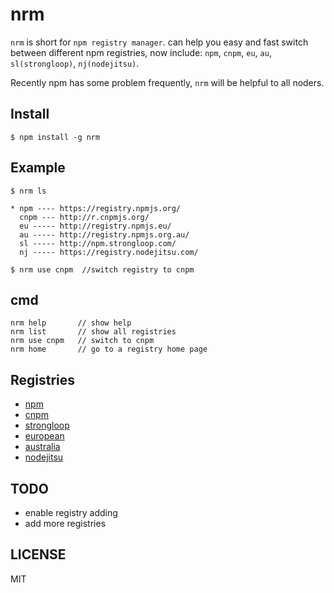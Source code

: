 nrm
===

`nrm` is short for `npm registry manager`. can help you easy and fast switch between
different npm registries, now include: `npm`, `cnpm`, `eu`,  `au`, `sl(strongloop)`, `nj(nodejitsu)`.

Recently npm has some problem frequently, `nrm` will be helpful to all noders.

## Install

```
$ npm install -g nrm
```

## Example
```
$ nrm ls

* npm ---- https://registry.npmjs.org/
  cnpm --- http://r.cnpmjs.org/
  eu ----- http://registry.npmjs.eu/
  au ----- http://registry.npmjs.org.au/
  sl ----- http://npm.strongloop.com/
  nj ----- https://registry.nodejitsu.com/
```

```
$ nrm use cnpm  //switch registry to cnpm
```

## cmd

```
nrm help       // show help
nrm list       // show all registries
nrm use cnpm   // switch to cnpm
nrm home       // go to a registry home page

```



## Registries

* [npm](https://www.npmjs.org)
* [cnpm](http://cnpmjs.org)
* [strongloop](http://strongloop.com)
* [european](http://npmjs.eu)
* [australia](http://npmjs.org.au)
* [nodejitsu](https://www.nodejitsu.com)

## TODO

* enable registry adding
* add more registries


## LICENSE
MIT
